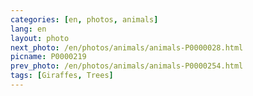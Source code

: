 ```yaml
---
categories: [en, photos, animals]
lang: en
layout: photo
next_photo: /en/photos/animals/animals-P0000028.html
picname: P0000219
prev_photo: /en/photos/animals/animals-P0000254.html
tags: [Giraffes, Trees]
---
```

